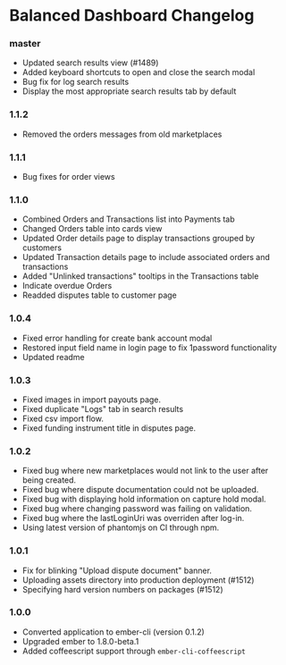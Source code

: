 # Balanced Dashboard Changelog

### master
* Updated search results view (#1489)
* Added keyboard shortcuts to open and close the search modal
* Bug fix for log search results
* Display the most appropriate search results tab by default

### 1.1.2

* Removed the orders messages from old marketplaces

### 1.1.1

* Bug fixes for order views

### 1.1.0

* Combined Orders and Transactions list into Payments tab
* Changed Orders table into cards view
* Updated Order details page to display transactions grouped by customers
* Updated Transaction details page to include associated orders and transactions
* Added "Unlinked transactions" tooltips in the Transactions table
* Indicate overdue Orders
* Readded disputes table to customer page

### 1.0.4

* Fixed error handling for create bank account modal
* Restored input field name in login page to fix 1password functionality
* Updated readme

### 1.0.3

* Fixed images in import payouts page.
* Fixed duplicate "Logs" tab in search results
* Fixed csv import flow.
* Fixed funding instrument title in disputes page.

### 1.0.2

* Fixed bug where new marketplaces would not link to the user after being created.
* Fixed bug where dispute documentation could not be uploaded.
* Fixed bug with displaying hold information on capture hold modal.
* Fixed bug where changing password was failing on validation.
* Fixed bug where the lastLoginUri was overriden after log-in.
* Using latest version of phantomjs on CI through npm.

### 1.0.1

* Fix for blinking "Upload dispute document" banner.
* Uploading assets directory into production deployment (#1512)
* Specifying hard version numbers on packages (#1512)

### 1.0.0

* Converted application to ember-cli (version 0.1.2)
* Upgraded ember to 1.8.0-beta.1
* Added coffeescript support through `ember-cli-coffeescript`
